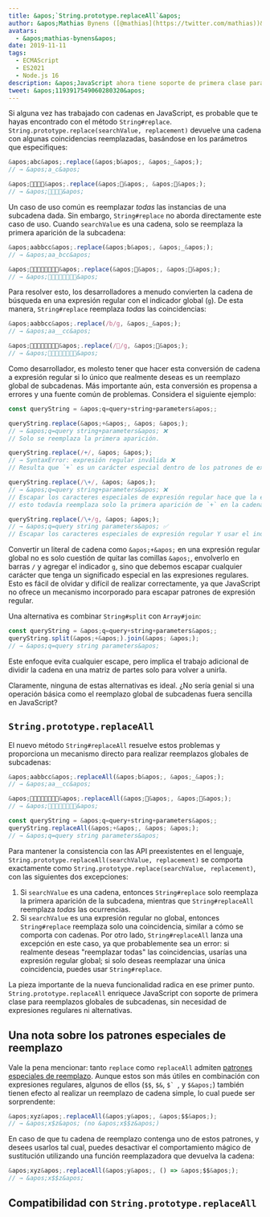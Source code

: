 ```yaml
---
title: &apos;`String.prototype.replaceAll`&apos;
author: &apos;Mathias Bynens ([@mathias](https://twitter.com/mathias))&apos;
avatars:
  - &apos;mathias-bynens&apos;
date: 2019-11-11
tags:
  - ECMAScript
  - ES2021
  - Node.js 16
description: &apos;JavaScript ahora tiene soporte de primera clase para la sustitución global de subcadenas a través de la nueva API `String.prototype.replaceAll`.&apos;
tweet: &apos;1193917549060280320&apos;
---
```

Si alguna vez has trabajado con cadenas en JavaScript, es probable que te hayas encontrado con el método `String#replace`. `String.prototype.replace(searchValue, replacement)` devuelve una cadena con algunas coincidencias reemplazadas, basándose en los parámetros que especifiques:

<!--truncate-->
```js
&apos;abc&apos;.replace(&apos;b&apos;, &apos;_&apos;);
// → &apos;a_c&apos;

&apos;🍏🍋🍊🍓&apos;.replace(&apos;🍏&apos;, &apos;🥭&apos;);
// → &apos;🥭🍋🍊🍓&apos;
```

Un caso de uso común es reemplazar _todas_ las instancias de una subcadena dada. Sin embargo, `String#replace` no aborda directamente este caso de uso. Cuando `searchValue` es una cadena, solo se reemplaza la primera aparición de la subcadena:

```js
&apos;aabbcc&apos;.replace(&apos;b&apos;, &apos;_&apos;);
// → &apos;aa_bcc&apos;

&apos;🍏🍏🍋🍋🍊🍊🍓🍓&apos;.replace(&apos;🍏&apos;, &apos;🥭&apos;);
// → &apos;🥭🍏🍋🍋🍊🍊🍓🍓&apos;
```

Para resolver esto, los desarrolladores a menudo convierten la cadena de búsqueda en una expresión regular con el indicador global (`g`). De esta manera, `String#replace` reemplaza _todas_ las coincidencias:

```js
&apos;aabbcc&apos;.replace(/b/g, &apos;_&apos;);
// → &apos;aa__cc&apos;

&apos;🍏🍏🍋🍋🍊🍊🍓🍓&apos;.replace(/🍏/g, &apos;🥭&apos;);
// → &apos;🥭🥭🍋🍋🍊🍊🍓🍓&apos;
```

Como desarrollador, es molesto tener que hacer esta conversión de cadena a expresión regular si lo único que realmente deseas es un reemplazo global de subcadenas. Más importante aún, esta conversión es propensa a errores y una fuente común de problemas. Considera el siguiente ejemplo:

```js
const queryString = &apos;q=query+string+parameters&apos;;

queryString.replace(&apos;+&apos;, &apos; &apos;);
// → &apos;q=query string+parameters&apos; ❌
// Solo se reemplaza la primera aparición.

queryString.replace(/+/, &apos; &apos;);
// → SyntaxError: expresión regular inválida ❌
// Resulta que `+` es un carácter especial dentro de los patrones de expresión regular.

queryString.replace(/\+/, &apos; &apos;);
// → &apos;q=query string+parameters&apos; ❌
// Escapar los caracteres especiales de expresión regular hace que la expresión sea válida, pero
// esto todavía reemplaza solo la primera aparición de `+` en la cadena.

queryString.replace(/\+/g, &apos; &apos;);
// → &apos;q=query string parameters&apos; ✅
// Escapar los caracteres especiales de expresión regular Y usar el indicador `g` hace que funcione.
```

Convertir un literal de cadena como `&apos;+&apos;` en una expresión regular global no es solo cuestión de quitar las comillas `&apos;`, envolverlo en barras `/` y agregar el indicador `g`, sino que debemos escapar cualquier carácter que tenga un significado especial en las expresiones regulares. Esto es fácil de olvidar y difícil de realizar correctamente, ya que JavaScript no ofrece un mecanismo incorporado para escapar patrones de expresión regular.

Una alternativa es combinar `String#split` con `Array#join`:

```js
const queryString = &apos;q=query+string+parameters&apos;;
queryString.split(&apos;+&apos;).join(&apos; &apos;);
// → &apos;q=query string parameters&apos;
```

Este enfoque evita cualquier escape, pero implica el trabajo adicional de dividir la cadena en una matriz de partes solo para volver a unirla.

Claramente, ninguna de estas alternativas es ideal. ¿No sería genial si una operación básica como el reemplazo global de subcadenas fuera sencilla en JavaScript?

## `String.prototype.replaceAll`

El nuevo método `String#replaceAll` resuelve estos problemas y proporciona un mecanismo directo para realizar reemplazos globales de subcadenas:

```js
&apos;aabbcc&apos;.replaceAll(&apos;b&apos;, &apos;_&apos;);
// → &apos;aa__cc&apos;

&apos;🍏🍏🍋🍋🍊🍊🍓🍓&apos;.replaceAll(&apos;🍏&apos;, &apos;🥭&apos;);
// → &apos;🥭🥭🍋🍋🍊🍊🍓🍓&apos;

const queryString = &apos;q=query+string+parameters&apos;;
queryString.replaceAll(&apos;+&apos;, &apos; &apos;);
// → &apos;q=query string parameters&apos;
```

Para mantener la consistencia con las API preexistentes en el lenguaje, `String.prototype.replaceAll(searchValue, replacement)` se comporta exactamente como `String.prototype.replace(searchValue, replacement)`, con las siguientes dos excepciones:

1. Si `searchValue` es una cadena, entonces `String#replace` solo reemplaza la primera aparición de la subcadena, mientras que `String#replaceAll` reemplaza _todas_ las ocurrencias.
1. Si `searchValue` es una expresión regular no global, entonces `String#replace` reemplaza solo una coincidencia, similar a cómo se comporta con cadenas. Por otro lado, `String#replaceAll` lanza una excepción en este caso, ya que probablemente sea un error: si realmente deseas "reemplazar todas" las coincidencias, usarías una expresión regular global; si solo deseas reemplazar una única coincidencia, puedes usar `String#replace`.

La pieza importante de la nueva funcionalidad radica en ese primer punto. `String.prototype.replaceAll` enriquece JavaScript con soporte de primera clase para reemplazos globales de subcadenas, sin necesidad de expresiones regulares ni alternativas.

## Una nota sobre los patrones especiales de reemplazo

Vale la pena mencionar: tanto `replace` como `replaceAll` admiten [patrones especiales de reemplazo](https://developer.mozilla.org/en-US/docs/Web/JavaScript/Reference/Global_Objects/String/replace#specifying_a_string_as_the_replacement). Aunque estos son más útiles en combinación con expresiones regulares, algunos de ellos (`$$`, `$&`, ``$` ``, y `$&apos;`) también tienen efecto al realizar un reemplazo de cadena simple, lo cual puede ser sorprendente:

```js
&apos;xyz&apos;.replaceAll(&apos;y&apos;, &apos;$$&apos;);
// → &apos;x$z&apos; (no &apos;x$$z&apos;)
```

En caso de que tu cadena de reemplazo contenga uno de estos patrones, y desees usarlos tal cual, puedes desactivar el comportamiento mágico de sustitución utilizando una función reemplazadora que devuelva la cadena:

```js
&apos;xyz&apos;.replaceAll(&apos;y&apos;, () => &apos;$$&apos;);
// → &apos;x$$z&apos;
```

## Compatibilidad con `String.prototype.replaceAll`

<feature-support chrome="85 https://bugs.chromium.org/p/v8/issues/detail?id=9801"
                 firefox="77 https://bugzilla.mozilla.org/show_bug.cgi?id=1608168#c8"
                 safari="13.1 https://webkit.org/blog/10247/new-webkit-features-in-safari-13-1/"
                 nodejs="16"
                 babel="yes https://github.com/zloirock/core-js#ecmascript-string-and-regexp"></feature-support>
